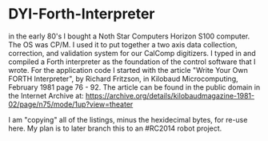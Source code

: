 # DYI-Forth-Interpreter
in the early 80's I bought a Noth Star Computers Horizon S100 computer. The OS was CP/M. I used it to put together a two axis data collection, correction,
and validation system for our CalComp digitizers. I typed in and compiled a Forth interpreter as the foundation of the control software that I wrote. For the
application code I started with the article "Write Your Own FORTH Interpreter", by Richard Fritzson, in Kilobaud Microcomputing, February 1981 page 76 - 92.
The article can be found in the public domain in the Internet Archive at:
https://archive.org/details/kilobaudmagazine-1981-02/page/n75/mode/1up?view=theater

I am "copying" all of the listings, minus the hexidecimal bytes, for re-use here. My plan is to later branch this to an #RC2014 robot project.
